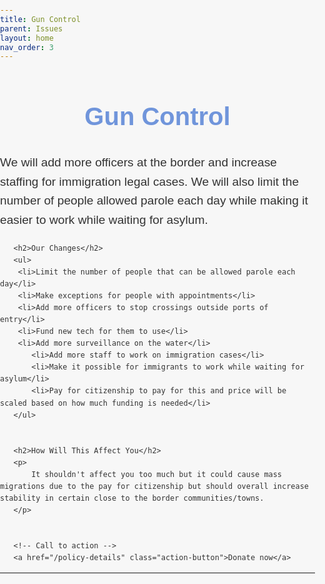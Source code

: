 ```yaml
---
title: Gun Control
parent: Issues
layout: home
nav_order: 3
---
```

<html lang="en">
<head>
   <meta charset="UTF-8">
   <meta name="viewport" content="width=device-width, initial-scale=1.0">
   <title>Gun Control Policy</title>
   <style>
       body, html {
           margin: 0;
           padding: 0;
           font-family: Arial, sans-serif;
           background-color: #f7f7f7;
           color: #333;
           line-height: 1.6;
       }


       .content-container {
           max-width: 1000px;
           margin: 40px auto;
           padding: 20px;
           background-color: white;
           border-radius: 10px;
           box-shadow: 0 2px 10px rgba(0, 0, 0, 0.1);
       }


       h1 {
           color: #7095DB;
           font-size: 2.5rem;
           text-align: center;
       }


       h2 {
           color: #4CAF50;
           font-size: 2rem;
           margin-top: 30px;
       }


       p {
           font-size: 1.2rem;
           margin-bottom: 20px;
       }


       ul, li {
           font-size: 1.1rem;
           margin-bottom: 10px;
           padding-left: 20px;
       }


       ul ul {
           margin-top: 10px;
           padding-left: 20px;
       }


       /* Styling for key terms */
       strong {
           color: #1D998D;
       }


       /* Buttons for action items */
       .action-button {
           display: inline-block;
           background-color: #4CAF50;
           color: white;
           padding: 10px 20px;
           text-decoration: none;
           border-radius: 5px;
           margin-top: 20px;
       }


       .action-button:hover {
           background-color: #45a049;
       }
   </style>
</head>
<body>


   <div class="content-container">
       <h1>Gun Control</h1>
       <p>
           We will add more officers at the border and increase staffing for immigration legal cases. We will also limit the number of people allowed parole each day while making it easier to work while waiting for asylum.
       </p>


       <h2>Our Changes</h2>
       <ul>
		<li>Limit the number of people that can be allowed parole each day</li>
		<li>Make exceptions for people with appointments</li>
		<li>Add more officers to stop crossings outside ports of entry</li>
		<li>Fund new tech for them to use</li>
		<li>Add more surveillance on the water</li>
           <li>Add more staff to work on immigration cases</li>
           <li>Make it possible for immigrants to work while waiting for asylum</li>
           <li>Pay for citizenship to pay for this and price will be scaled based on how much funding is needed</li>
       </ul>


       <h2>How Will This Affect You</h2>
       <p>
           It shouldn't affect you too much but it could cause mass migrations due to the pay for citizenship but should overall increase stability in certain close to the border communities/towns.
       </p>


       <!-- Call to action -->
       <a href="/policy-details" class="action-button">Donate now</a>
   </div>


</body>
</html>


----


